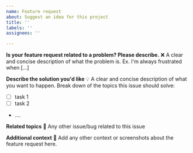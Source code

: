```yaml
---
name: Feature request
about: Suggest an idea for this project
title: ''
labels: ''
assignees: ''

---
```


**Is your feature request related to a problem? Please describe.** :x:
A clear and concise description of what the problem is. Ex. I'm always frustrated when [...]

**Describe the solution you'd like** :bulb:
A clear and concise description of what you want to happen.
Break down of the topics this issue should solve:
- [ ] task 1
- [ ] task 2
- ....

**Related topics** :foggy:
Any other issue/bug related to this issue

**Additional context** :memo:
Add any other context or screenshots about the feature request here.
